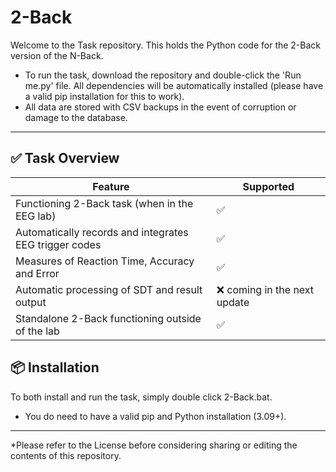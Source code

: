 # 2-Back

Welcome to the Task repository. This holds the Python code for the 2-Back version of the N-Back.

- To run the task, download the repository and double-click the 'Run me.py' file. All dependencies will be automatically installed (please have a valid pip installation for this to work).
- All data are stored with CSV backups in the event of corruption or damage to the database. 

--------------------------------------------------------------------------------------

## ✅ Task Overview

| Feature               | Supported |
|-----------------------|-----------|
| Functioning 2-Back task (when in the EEG lab)  | ✅        |
| Automatically records and integrates EEG trigger codes            | ✅        |
| Measures of Reaction Time, Accuracy and Error            | ✅        |
| Automatic processing of SDT and result output| ❌ coming in the next update        |
| Standalone 2-Back functioning outside of the lab| ✅        |


## 📦 Installation

To both install and run the task, simply double click 2-Back.bat. 
- You do need to have a valid pip and Python installation (3.09+).

--------------------------------------------------------------------------------------


*Please refer to the License before considering sharing or editing the contents of this repository. 

